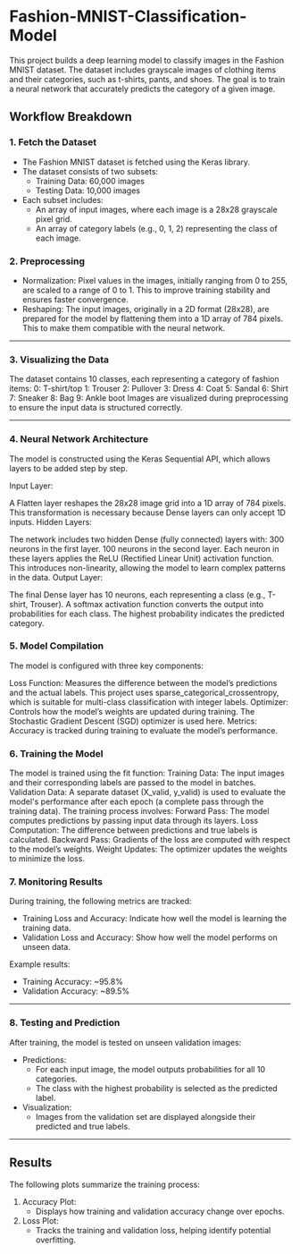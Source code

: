 # Fashion-MNIST-Classification-Model

This project builds a deep learning model to classify images in the Fashion MNIST dataset. The dataset includes grayscale images of clothing items and their categories, such as t-shirts, pants, and shoes. The goal is to train a neural network that accurately predicts the category of a given image.

## Workflow Breakdown

### 1. Fetch the Dataset

- The Fashion MNIST dataset is fetched using the Keras library.
- The dataset consists of two subsets:
    - Training Data: 60,000 images
    - Testing Data: 10,000 images
- Each subset includes:
    - An array of input images, where each image is a 28x28 grayscale pixel grid.
    - An array of category labels (e.g., 0, 1, 2) representing the class of each image.

### 2. Preprocessing

- Normalization: Pixel values in the images, initially ranging from 0 to 255, are scaled to a range of 0 to 1. This to improve training stability and ensures faster convergence.
- Reshaping: The input images, originally in a 2D format (28x28), are prepared for the model by flattening them into a 1D array of 784 pixels. This to make them compatible with the neural network.


---

### 3. Visualizing the Data
The dataset contains 10 classes, each representing a category of fashion items:
0: T-shirt/top
1: Trouser
2: Pullover
3: Dress
4: Coat
5: Sandal
6: Shirt
7: Sneaker
8: Bag
9: Ankle boot
Images are visualized during preprocessing to ensure the input data is structured correctly.

---

### 4. Neural Network Architecture

The model is constructed using the Keras Sequential API, which allows layers to be added step by step.

Input Layer:

A Flatten layer reshapes the 28x28 image grid into a 1D array of 784 pixels. This transformation is necessary because Dense layers can only accept 1D inputs.
Hidden Layers:

The network includes two hidden Dense (fully connected) layers with:
300 neurons in the first layer.
100 neurons in the second layer.
Each neuron in these layers applies the ReLU (Rectified Linear Unit) activation function. This introduces non-linearity, allowing the model to learn complex patterns in the data.
Output Layer:

The final Dense layer has 10 neurons, each representing a class (e.g., T-shirt, Trouser).
A softmax activation function converts the output into probabilities for each class. The highest probability indicates the predicted category.


### 5. Model Compilation

The model is configured with three key components:

Loss Function: Measures the difference between the model’s predictions and the actual labels. This project uses sparse_categorical_crossentropy, which is suitable for multi-class classification with integer labels.
Optimizer: Controls how the model’s weights are updated during training. The Stochastic Gradient Descent (SGD) optimizer is used here.
Metrics: Accuracy is tracked during training to evaluate the model’s performance.

### 6. Training the Model

The model is trained using the fit function:
Training Data: The input images and their corresponding labels are passed to the model in batches.
Validation Data: A separate dataset (X_valid, y_valid) is used to evaluate the model's performance after each epoch (a complete pass through the training data).
The training process involves:
Forward Pass: The model computes predictions by passing input data through its layers.
Loss Computation: The difference between predictions and true labels is calculated.
Backward Pass: Gradients of the loss are computed with respect to the model’s weights.
Weight Updates: The optimizer updates the weights to minimize the loss.


### 7. Monitoring Results

During training, the following metrics are tracked:

- Training Loss and Accuracy: Indicate how well the model is learning the training data.
- Validation Loss and Accuracy: Show how well the model performs on unseen data.

Example results:
- Training Accuracy: ~95.8%
- Validation Accuracy: ~89.5%

---

### 8. Testing and Prediction

After training, the model is tested on unseen validation images:

- Predictions:
  - For each input image, the model outputs probabilities for all 10 categories.
  - The class with the highest probability is selected as the predicted label.
- Visualization:
  - Images from the validation set are displayed alongside their predicted and true labels.

---

## Results

The following plots summarize the training process:

1. Accuracy Plot:
   - Displays how training and validation accuracy change over epochs.
2. Loss Plot:
   - Tracks the training and validation loss, helping identify potential overfitting.
